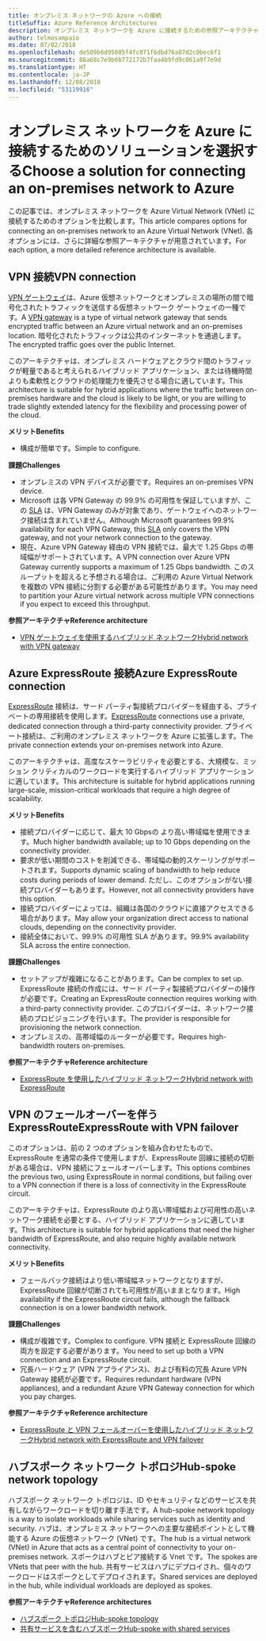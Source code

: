 ```yaml
---
title: オンプレミス ネットワークの Azure への接続
titleSuffix: Azure Reference Architectures
description: オンプレミス ネットワークを Azure に接続するための参照アーキテクチャを比較します。
author: telmosampaio
ms.date: 07/02/2018
ms.openlocfilehash: de509b6d95805f4fc871f6dbd76a87d2c0bec6f1
ms.sourcegitcommit: 88a68c7e9b6b772172b7faa4b9fd9c061a9f7e9d
ms.translationtype: HT
ms.contentlocale: ja-JP
ms.lasthandoff: 12/08/2018
ms.locfileid: "53119916"
---
```

# <a name="choose-a-solution-for-connecting-an-on-premises-network-to-azure"></a><span data-ttu-id="53a71-103">オンプレミス ネットワークを Azure に接続するためのソリューションを選択する</span><span class="sxs-lookup"><span data-stu-id="53a71-103">Choose a solution for connecting an on-premises network to Azure</span></span>

<span data-ttu-id="53a71-104">この記事では、オンプレミス ネットワークを Azure Virtual Network (VNet) に接続するためのオプションを比較します。</span><span class="sxs-lookup"><span data-stu-id="53a71-104">This article compares options for connecting an on-premises network to an Azure Virtual Network (VNet).</span></span> <span data-ttu-id="53a71-105">各オプションには、さらに詳細な参照アーキテクチャが用意されています。</span><span class="sxs-lookup"><span data-stu-id="53a71-105">For each option, a more detailed reference architecture is available.</span></span>

## <a name="vpn-connection"></a><span data-ttu-id="53a71-106">VPN 接続</span><span class="sxs-lookup"><span data-stu-id="53a71-106">VPN connection</span></span>

<span data-ttu-id="53a71-107">[VPN ゲートウェイ](/azure/vpn-gateway/vpn-gateway-about-vpngateways)は、Azure 仮想ネットワークとオンプレミスの場所の間で暗号化されたトラフィックを送信する仮想ネットワーク ゲートウェイの一種です。</span><span class="sxs-lookup"><span data-stu-id="53a71-107">A [VPN gateway](/azure/vpn-gateway/vpn-gateway-about-vpngateways) is a type of virtual network gateway that sends encrypted traffic between an Azure virtual network and an on-premises location.</span></span> <span data-ttu-id="53a71-108">暗号化されたトラフィックは公共のインターネットを通過します。</span><span class="sxs-lookup"><span data-stu-id="53a71-108">The encrypted traffic goes over the public Internet.</span></span>

<span data-ttu-id="53a71-109">このアーキテクチャは、オンプレミス ハードウェアとクラウド間のトラフィックが軽量であると考えられるハイブリッド アプリケーション、または待機時間よりも柔軟性とクラウドの処理能力を優先させる場合に適しています。</span><span class="sxs-lookup"><span data-stu-id="53a71-109">This architecture is suitable for hybrid applications where the traffic between on-premises hardware and the cloud is likely to be light, or you are willing to trade slightly extended latency for the flexibility and processing power of the cloud.</span></span>

<span data-ttu-id="53a71-110">**メリット**</span><span class="sxs-lookup"><span data-stu-id="53a71-110">**Benefits**</span></span>

- <span data-ttu-id="53a71-111">構成が簡単です。</span><span class="sxs-lookup"><span data-stu-id="53a71-111">Simple to configure.</span></span>

<span data-ttu-id="53a71-112">**課題**</span><span class="sxs-lookup"><span data-stu-id="53a71-112">**Challenges**</span></span>

- <span data-ttu-id="53a71-113">オンプレミスの VPN デバイスが必要です。</span><span class="sxs-lookup"><span data-stu-id="53a71-113">Requires an on-premises VPN device.</span></span>
- <span data-ttu-id="53a71-114">Microsoft は各 VPN Gateway の 99.9% の可用性を保証していますが、この [SLA](https://azure.microsoft.com/support/legal/sla/vpn-gateway/) は、VPN Gateway のみが対象であり、ゲートウェイへのネットワーク接続は含まれていません。</span><span class="sxs-lookup"><span data-stu-id="53a71-114">Although Microsoft guarantees 99.9% availability for each VPN Gateway, this [SLA](https://azure.microsoft.com/support/legal/sla/vpn-gateway/) only covers the VPN gateway, and not your network connection to the gateway.</span></span>
- <span data-ttu-id="53a71-115">現在、Azure VPN Gateway 経由の VPN 接続では、最大で 1.25 Gbps の帯域幅がサポートされています。</span><span class="sxs-lookup"><span data-stu-id="53a71-115">A VPN connection over Azure VPN Gateway currently supports a maximum of 1.25 Gbps bandwidth.</span></span> <span data-ttu-id="53a71-116">このスループットを超えると予想される場合は、ご利用の Azure Virtual Network を複数の VPN 接続に分割する必要がある可能性があります。</span><span class="sxs-lookup"><span data-stu-id="53a71-116">You may need to partition your Azure virtual network across multiple VPN connections if you expect to exceed this throughput.</span></span>

<span data-ttu-id="53a71-117">**参照アーキテクチャ**</span><span class="sxs-lookup"><span data-stu-id="53a71-117">**Reference architecture**</span></span>

- [<span data-ttu-id="53a71-118">VPN ゲートウェイを使用するハイブリッド ネットワーク</span><span class="sxs-lookup"><span data-stu-id="53a71-118">Hybrid network with VPN gateway</span></span>](./vpn.md)

## <a name="azure-expressroute-connection"></a><span data-ttu-id="53a71-119">Azure ExpressRoute 接続</span><span class="sxs-lookup"><span data-stu-id="53a71-119">Azure ExpressRoute connection</span></span>

<span data-ttu-id="53a71-120">[ExpressRoute](/azure/expressroute/) 接続は、サード パーティ製接続プロバイダーを経由する、プライベートの専用接続を使用します。</span><span class="sxs-lookup"><span data-stu-id="53a71-120">[ExpressRoute](/azure/expressroute/) connections use a private, dedicated connection through a third-party connectivity provider.</span></span> <span data-ttu-id="53a71-121">プライベート接続は、ご利用のオンプレミス ネットワークを Azure に拡張します。</span><span class="sxs-lookup"><span data-stu-id="53a71-121">The private connection extends your on-premises network into Azure.</span></span> 

<span data-ttu-id="53a71-122">このアーキテクチャは、高度なスケーラビリティを必要とする、大規模な、ミッション クリティカルのワークロードを実行するハイブリッド アプリケーションに適しています。</span><span class="sxs-lookup"><span data-stu-id="53a71-122">This architecture is suitable for hybrid applications running large-scale, mission-critical workloads that require a high degree of scalability.</span></span> 

<span data-ttu-id="53a71-123">**メリット**</span><span class="sxs-lookup"><span data-stu-id="53a71-123">**Benefits**</span></span>

- <span data-ttu-id="53a71-124">接続プロバイダーに応じて、最大 10 Gbpsの より高い帯域幅を使用できます。</span><span class="sxs-lookup"><span data-stu-id="53a71-124">Much higher bandwidth available; up to 10 Gbps depending on the connectivity provider.</span></span>
- <span data-ttu-id="53a71-125">要求が低い期間のコストを削減できる、帯域幅の動的スケーリングがサポートされます。</span><span class="sxs-lookup"><span data-stu-id="53a71-125">Supports dynamic scaling of bandwidth to help reduce costs during periods of lower demand.</span></span> <span data-ttu-id="53a71-126">ただし、このオプションがない接続プロバイダーもあります。</span><span class="sxs-lookup"><span data-stu-id="53a71-126">However, not all connectivity providers have this option.</span></span>
- <span data-ttu-id="53a71-127">接続プロバイダーによっては、組織は各国のクラウドに直接アクセスできる場合があります。</span><span class="sxs-lookup"><span data-stu-id="53a71-127">May allow your organization direct access to national clouds, depending on the connectivity provider.</span></span>
- <span data-ttu-id="53a71-128">接続全体において、99.9% の可用性 SLA があります。</span><span class="sxs-lookup"><span data-stu-id="53a71-128">99.9% availability SLA across the entire connection.</span></span>

<span data-ttu-id="53a71-129">**課題**</span><span class="sxs-lookup"><span data-stu-id="53a71-129">**Challenges**</span></span>

- <span data-ttu-id="53a71-130">セットアップが複雑になることがあります。</span><span class="sxs-lookup"><span data-stu-id="53a71-130">Can be complex to set up.</span></span> <span data-ttu-id="53a71-131">ExpressRoute 接続の作成には、サード パーティ製接続プロバイダーの操作が必要です。</span><span class="sxs-lookup"><span data-stu-id="53a71-131">Creating an ExpressRoute connection requires working with a third-party connectivity provider.</span></span> <span data-ttu-id="53a71-132">このプロバイダーは、ネットワーク接続のプロビジョニングを行います。</span><span class="sxs-lookup"><span data-stu-id="53a71-132">The provider is responsible for provisioning the network connection.</span></span>
- <span data-ttu-id="53a71-133">オンプレミスの、高帯域幅のルーターが必要です。</span><span class="sxs-lookup"><span data-stu-id="53a71-133">Requires high-bandwidth routers on-premises.</span></span>

<span data-ttu-id="53a71-134">**参照アーキテクチャ**</span><span class="sxs-lookup"><span data-stu-id="53a71-134">**Reference architecture**</span></span>

- [<span data-ttu-id="53a71-135">ExpressRoute を使用したハイブリッド ネットワーク</span><span class="sxs-lookup"><span data-stu-id="53a71-135">Hybrid network with ExpressRoute</span></span>](./expressroute.md)

## <a name="expressroute-with-vpn-failover"></a><span data-ttu-id="53a71-136">VPN のフェールオーバーを伴う ExpressRoute</span><span class="sxs-lookup"><span data-stu-id="53a71-136">ExpressRoute with VPN failover</span></span>

<span data-ttu-id="53a71-137">このオプションは、前の 2 つのオプションを組み合わせたもので、ExpressRoute を通常の条件で使用しますが、ExpressRoute 回線に接続の切断がある場合は、VPN 接続にフェールオーバーします。</span><span class="sxs-lookup"><span data-stu-id="53a71-137">This options combines the previous two, using ExpressRoute in normal conditions, but failing over to a VPN connection if there is a loss of connectivity in the ExpressRoute circuit.</span></span>

<span data-ttu-id="53a71-138">このアーキテクチャは、ExpressRoute のより高い帯域幅および可用性の高いネットワーク接続を必要とする、ハイブリッド アプリケーションに適しています。</span><span class="sxs-lookup"><span data-stu-id="53a71-138">This architecture is suitable for hybrid applications that need the higher bandwidth of ExpressRoute, and also require highly available network connectivity.</span></span> 

<span data-ttu-id="53a71-139">**メリット**</span><span class="sxs-lookup"><span data-stu-id="53a71-139">**Benefits**</span></span>

- <span data-ttu-id="53a71-140">フェールバック接続はより低い帯域幅ネットワークとなりますが、ExpressRoute 回線が切断されても可用性が高いままとなります。</span><span class="sxs-lookup"><span data-stu-id="53a71-140">High availability if the ExpressRoute circuit fails, although the fallback connection is on a lower bandwidth network.</span></span>

<span data-ttu-id="53a71-141">**課題**</span><span class="sxs-lookup"><span data-stu-id="53a71-141">**Challenges**</span></span>

- <span data-ttu-id="53a71-142">構成が複雑です。</span><span class="sxs-lookup"><span data-stu-id="53a71-142">Complex to configure.</span></span> <span data-ttu-id="53a71-143">VPN 接続と ExpressRoute 回線の両方を設定する必要があります。</span><span class="sxs-lookup"><span data-stu-id="53a71-143">You need to set up both a VPN connection and an ExpressRoute circuit.</span></span>
- <span data-ttu-id="53a71-144">冗長ハードウェア (VPN アプライアンス)、および有料の冗長 Azure VPN Gateway 接続が必要です。</span><span class="sxs-lookup"><span data-stu-id="53a71-144">Requires redundant hardware (VPN appliances), and a redundant Azure VPN Gateway connection for which you pay charges.</span></span>

<span data-ttu-id="53a71-145">**参照アーキテクチャ**</span><span class="sxs-lookup"><span data-stu-id="53a71-145">**Reference architecture**</span></span>

- [<span data-ttu-id="53a71-146">ExpressRoute と VPN フェールオーバーを使用したハイブリッド ネットワーク</span><span class="sxs-lookup"><span data-stu-id="53a71-146">Hybrid network with ExpressRoute and VPN failover</span></span>](./expressroute-vpn-failover.md)

## <a name="hub-spoke-network-topology"></a><span data-ttu-id="53a71-147">ハブスポーク ネットワーク トポロジ</span><span class="sxs-lookup"><span data-stu-id="53a71-147">Hub-spoke network topology</span></span>

<span data-ttu-id="53a71-148">ハブスポーク ネットワーク トポロジは、ID やセキュリティなどのサービスを共有しながらワークロードを切り離す手法です。</span><span class="sxs-lookup"><span data-stu-id="53a71-148">A hub-spoke network topology is a way to isolate workloads while sharing services such as identity and security.</span></span> <span data-ttu-id="53a71-149">ハブは、オンプレミス ネットワークへの主要な接続ポイントとして機能する Azure の仮想ネットワーク (VNet) です。</span><span class="sxs-lookup"><span data-stu-id="53a71-149">The hub is a virtual network (VNet) in Azure that acts as a central point of connectivity to your on-premises network.</span></span> <span data-ttu-id="53a71-150">スポークはハブとピア接続する Vnet です。</span><span class="sxs-lookup"><span data-stu-id="53a71-150">The spokes are VNets that peer with the hub.</span></span> <span data-ttu-id="53a71-151">共有サービスはハブにデプロイされ、個々のワークロードはスポークとしてデプロイされます。</span><span class="sxs-lookup"><span data-stu-id="53a71-151">Shared services are deployed in the hub, while individual workloads are deployed as spokes.</span></span>

<span data-ttu-id="53a71-152">**参照アーキテクチャ**</span><span class="sxs-lookup"><span data-stu-id="53a71-152">**Reference architectures**</span></span>

- [<span data-ttu-id="53a71-153">ハブスポーク トポロジ</span><span class="sxs-lookup"><span data-stu-id="53a71-153">Hub-spoke topology</span></span>](./hub-spoke.md)
- [<span data-ttu-id="53a71-154">共有サービスを含むハブスポーク</span><span class="sxs-lookup"><span data-stu-id="53a71-154">Hub-spoke with shared services</span></span>](./shared-services.md)
